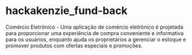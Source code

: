 # hackakenzie_fund-back
Comércio Eletrônico - Uma aplicação de comércio eletrônico é projetada para proporcionar uma experiência de compra conveniente e informativa para os usuários, enquanto ajuda os proprietários a gerenciar o estoque e promover produtos com ofertas especiais e promoções. 
